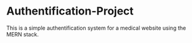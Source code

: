 # Authentification-Project
This is a simple authentification system for a medical website using the MERN stack.
